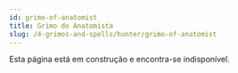 ```yaml
---
id: grimo-of-anatomist
title: Grimo do Anatomista
slug: /4-grimos-and-spells/hunter/grimo-of-anatomist
---
```


Esta página está em construção e encontra-se indisponível.
